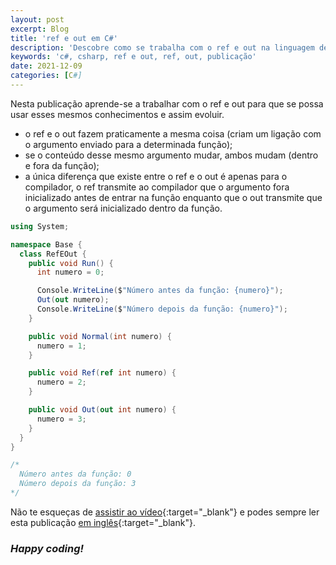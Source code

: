```yaml
---
layout: post
excerpt: Blog
title: 'ref e out em C#'
description: 'Descobre como se trabalha com o ref e out na linguagem de programação C#. Obtém respostas às tuas dúvidas com a teoria e os exemplos apresentados.'
keywords: 'c#, csharp, ref e out, ref, out, publicação'
date: 2021-12-09
categories: [C#]
---
```


Nesta publicação aprende-se a trabalhar com o ref e out para que se possa usar esses mesmos conhecimentos e assim evoluir.

- o ref e o out fazem praticamente a mesma coisa (criam um ligação com o argumento enviado para a determinada função);
- se o conteúdo desse mesmo argumento mudar, ambos mudam (dentro e fora da função);
- a única diferença que existe entre o ref e o out é apenas para o compilador, o ref transmite ao compilador que o argumento fora inicializado antes de entrar na função enquanto que o out transmite que o argumento será inicializado dentro da função.

```csharp
using System;

namespace Base {
  class RefEOut {
    public void Run() {
      int numero = 0;

      Console.WriteLine($"Número antes da função: {numero}");
      Out(out numero);
      Console.WriteLine($"Número depois da função: {numero}");
    }

    public void Normal(int numero) {
      numero = 1;
    }

    public void Ref(ref int numero) {
      numero = 2;
    }

    public void Out(out int numero) {
      numero = 3;
    }
  }
}

/*
  Número antes da função: 0
  Número depois da função: 3
*/
```

Não te esqueças de [assistir ao vídeo](https://youtu.be/IOUI--CFDFs){:target="\_blank"} e podes sempre ler esta publicação [em inglês](https://nelsonsilvadev.com/blog/20211209/ref-and-out-in-csharp/){:target="\_blank"}.

### _Happy coding!_
